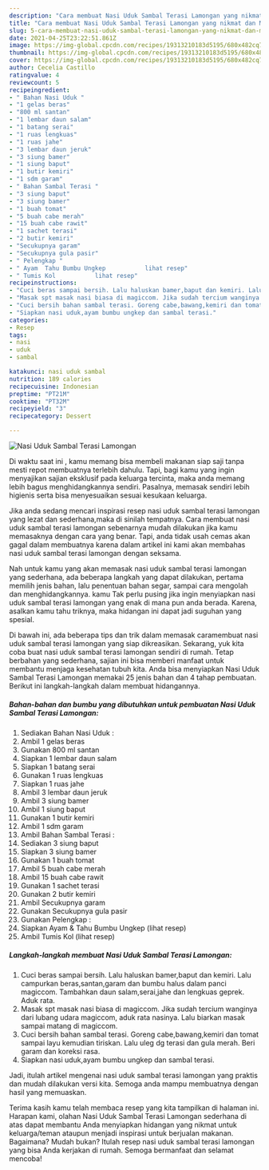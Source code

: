 ```yaml
---
description: "Cara membuat Nasi Uduk Sambal Terasi Lamongan yang nikmat dan Mudah Dibuat"
title: "Cara membuat Nasi Uduk Sambal Terasi Lamongan yang nikmat dan Mudah Dibuat"
slug: 5-cara-membuat-nasi-uduk-sambal-terasi-lamongan-yang-nikmat-dan-mudah-dibuat
date: 2021-04-25T23:22:51.861Z
image: https://img-global.cpcdn.com/recipes/19313210183d5195/680x482cq70/nasi-uduk-sambal-terasi-lamongan-foto-resep-utama.jpg
thumbnail: https://img-global.cpcdn.com/recipes/19313210183d5195/680x482cq70/nasi-uduk-sambal-terasi-lamongan-foto-resep-utama.jpg
cover: https://img-global.cpcdn.com/recipes/19313210183d5195/680x482cq70/nasi-uduk-sambal-terasi-lamongan-foto-resep-utama.jpg
author: Cecelia Castillo
ratingvalue: 4
reviewcount: 5
recipeingredient:
- " Bahan Nasi Uduk "
- "1 gelas beras"
- "800 ml santan"
- "1 lembar daun salam"
- "1 batang serai"
- "1 ruas lengkuas"
- "1 ruas jahe"
- "3 lembar daun jeruk"
- "3 siung bamer"
- "1 siung baput"
- "1 butir kemiri"
- "1 sdm garam"
- " Bahan Sambal Terasi "
- "3 siung baput"
- "3 siung bamer"
- "1 buah tomat"
- "5 buah cabe merah"
- "15 buah cabe rawit"
- "1 sachet terasi"
- "2 butir kemiri"
- "Secukupnya garam"
- "Secukupnya gula pasir"
- " Pelengkap "
- " Ayam  Tahu Bumbu Ungkep           lihat resep"
- " Tumis Kol           lihat resep"
recipeinstructions:
- "Cuci beras sampai bersih. Lalu haluskan bamer,baput dan kemiri. Lalu campurkan beras,santan,garam dan bumbu halus dalam panci magiccom. Tambahkan daun salam,serai,jahe dan lengkuas geprek. Aduk rata."
- "Masak spt masak nasi biasa di magiccom. Jika sudah tercium wanginya dari lubang udara magiccom, aduk rata nasinya. Lalu biarkan masak sampai matang di magiccom."
- "Cuci bersih bahan sambal terasi. Goreng cabe,bawang,kemiri dan tomat sampai layu kemudian tiriskan. Lalu uleg dg terasi dan gula merah. Beri garam dan koreksi rasa."
- "Siapkan nasi uduk,ayam bumbu ungkep dan sambal terasi."
categories:
- Resep
tags:
- nasi
- uduk
- sambal

katakunci: nasi uduk sambal 
nutrition: 189 calories
recipecuisine: Indonesian
preptime: "PT21M"
cooktime: "PT32M"
recipeyield: "3"
recipecategory: Dessert

---
```



![Nasi Uduk Sambal Terasi Lamongan](https://img-global.cpcdn.com/recipes/19313210183d5195/680x482cq70/nasi-uduk-sambal-terasi-lamongan-foto-resep-utama.jpg)

Di waktu  saat ini , kamu memang bisa membeli makanan siap saji tanpa mesti repot membuatnya terlebih dahulu. Tapi, bagi kamu yang ingin menyajikan sajian eksklusif pada keluarga tercinta, maka anda memang lebih bagus menghidangkannya sendiri. Pasalnya, memasak sendiri lebih higienis serta bisa menyesuaikan sesuai kesukaan keluarga.

Jika anda sedang mencari inspirasi resep nasi uduk sambal terasi lamongan yang lezat dan sederhana,maka di sinilah tempatnya. Cara membuat nasi uduk sambal terasi lamongan  sebenarnya mudah dilakukan jika kamu memasaknya dengan cara yang benar. Tapi, anda tidak usah cemas akan gagal dalam membuatnya 
karena dalam artikel ini kami akan membahas nasi uduk sambal terasi lamongan dengan seksama.  



Nah untuk kamu yang akan memasak nasi uduk sambal terasi lamongan yang sederhana, ada beberapa langkah yang dapat dilakukan, pertama memilih jenis bahan, lalu penentuan bahan segar, sampai cara mengolah dan menghidangkannya. kamu Tak perlu pusing jika ingin menyiapkan nasi uduk sambal terasi lamongan yang enak di mana pun anda berada. Karena, asalkan kamu  tahu triknya, maka hidangan ini dapat jadi suguhan yang spesial.

Di bawah ini, ada beberapa tips dan trik dalam memasak caramembuat nasi uduk sambal terasi lamongan yang siap dikreasikan. Sekarang, yuk kita coba buat nasi uduk sambal terasi lamongan sendiri di rumah. Tetap berbahan yang sederhana, sajian ini bisa memberi manfaat untuk membantu menjaga kesehatan tubuh kita. Anda bisa menyiapkan Nasi Uduk Sambal Terasi Lamongan memakai 25 jenis bahan dan 4 tahap pembuatan. Berikut ini langkah-langkah dalam membuat hidangannya.

<!--inarticleads1-->

##### Bahan-bahan dan bumbu yang dibutuhkan untuk pembuatan Nasi Uduk Sambal Terasi Lamongan:

1. Sediakan  Bahan Nasi Uduk :
1. Ambil 1 gelas beras
1. Gunakan 800 ml santan
1. Siapkan 1 lembar daun salam
1. Siapkan 1 batang serai
1. Gunakan 1 ruas lengkuas
1. Siapkan 1 ruas jahe
1. Ambil 3 lembar daun jeruk
1. Ambil 3 siung bamer
1. Ambil 1 siung baput
1. Gunakan 1 butir kemiri
1. Ambil 1 sdm garam
1. Ambil  Bahan Sambal Terasi :
1. Sediakan 3 siung baput
1. Siapkan 3 siung bamer
1. Gunakan 1 buah tomat
1. Ambil 5 buah cabe merah
1. Ambil 15 buah cabe rawit
1. Gunakan 1 sachet terasi
1. Gunakan 2 butir kemiri
1. Ambil Secukupnya garam
1. Gunakan Secukupnya gula pasir
1. Gunakan  Pelengkap :
1. Siapkan  Ayam &amp; Tahu Bumbu Ungkep           (lihat resep)
1. Ambil  Tumis Kol           (lihat resep)




<!--inarticleads2-->

##### Langkah-langkah membuat Nasi Uduk Sambal Terasi Lamongan:

1. Cuci beras sampai bersih. Lalu haluskan bamer,baput dan kemiri. Lalu campurkan beras,santan,garam dan bumbu halus dalam panci magiccom. Tambahkan daun salam,serai,jahe dan lengkuas geprek. Aduk rata.
1. Masak spt masak nasi biasa di magiccom. Jika sudah tercium wanginya dari lubang udara magiccom, aduk rata nasinya. Lalu biarkan masak sampai matang di magiccom.
1. Cuci bersih bahan sambal terasi. Goreng cabe,bawang,kemiri dan tomat sampai layu kemudian tiriskan. Lalu uleg dg terasi dan gula merah. Beri garam dan koreksi rasa.
1. Siapkan nasi uduk,ayam bumbu ungkep dan sambal terasi.




Jadi, itulah artikel mengenai  nasi uduk sambal terasi lamongan  yang praktis dan mudah dilakukan versi kita. Semoga anda mampu membuatnya dengan hasil yang memuaskan. 

Terima kasih kamu telah membaca resep yang kita tampilkan di halaman ini. Harapan kami, olahan  Nasi Uduk Sambal Terasi Lamongan sederhana di atas dapat membantu Anda menyiapkan hidangan yang nikmat untuk keluarga/teman ataupun menjadi inspirasi untuk berjualan makanan. Bagaimana? Mudah bukan? Itulah resep nasi uduk sambal terasi lamongan yang bisa Anda kerjakan di rumah. Semoga bermanfaat dan selamat mencoba!

